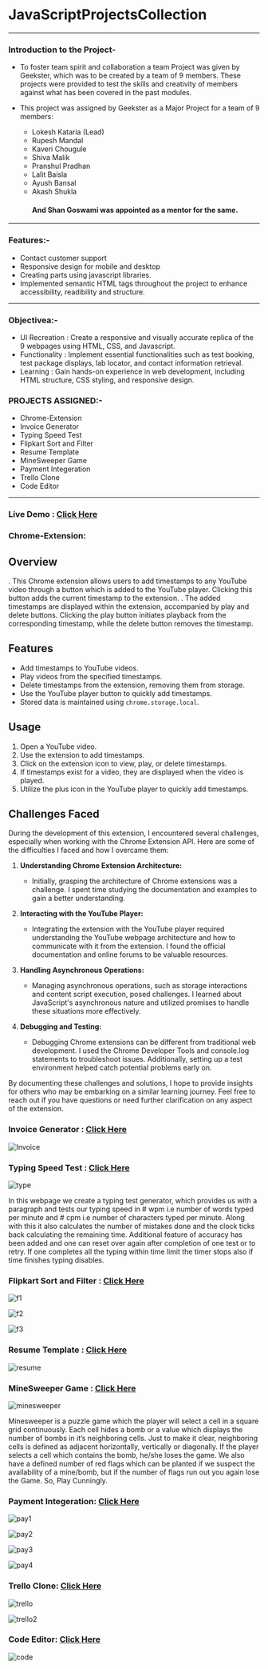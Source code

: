 # JavaScriptProjectsCollection

---

### Introduction to the Project- <br>
- To foster team spirit and collaboration a team Project was given by Geekster, which was to be created by a team of 9 members. These projects were provided to test the skills and creativity of members against what has been covered in the past modules.<br>
- This project was assigned by Geekster as a Major Project for a team of 9 members: <br>

  - Lokesh Kataria (Lead)<br>
  - Rupesh Mandal<br>
  - Kaveri Chougule <br>
  - Shiva Malik <br>
  - Pranshul Pradhan <br>
  - Lalit Baisla <br>
  - Ayush Bansal <br>
  - Akash Shukla <br>
    #### And Shan Goswami was appointed as a mentor for the same. <br>

---

### Features:- <br>
  - Contact customer support <br>
  - Responsive design for mobile and desktop <br>
  - Creating parts using javascript libraries. <br>
  - Implemented semantic HTML tags throughout the project to enhance accessibility, readibility and structure. <br>

---

### Objectivea:- <br>

  - UI Recreation : Create a responsive and visually accurate replica of the 9 webpages using HTML, CSS, and Javascript. <br>
  - Functionality : Implement essential functionalities such as test booking, test package displays, lab locator, and contact information retrieval. <br>
  - Learning : Gain hands-on experience in web development, including HTML structure, CSS styling, and responsive design. <br>

### PROJECTS ASSIGNED:- <br>
 - Chrome-Extension <br>
 - Invoice Generator <br>
 - Typing Speed Test <br>
 - Flipkart Sort and Filter <br>
 - Resume Template <br>
 - MineSweeper Game <br>
 - Payment Integeration <br>
 - Trello Clone <br>
 - Code Editor <br>

---
 
### Live Demo : <a href="https://lok-ii.github.io/JavaScriptProjectsCollection/"> Click Here </a>

### Chrome-Extension: 

## Overview

. This Chrome extension allows users to add timestamps to any YouTube video through a button which is added to the YouTube player. Clicking this button adds the current timestamp to the extension.
. The added timestamps are displayed within the extension, accompanied by play and delete buttons. Clicking the play button initiates playback from the corresponding timestamp, while the delete button removes the timestamp.

## Features

- Add timestamps to YouTube videos.
- Play videos from the specified timestamps.
- Delete timestamps from the extension, removing them from storage.
- Use the YouTube player button to quickly add timestamps.
- Stored data is maintained using `chrome.storage.local`.
  
## Usage

1. Open a YouTube video.
2. Use the extension to add timestamps.
3. Click on the extension icon to view, play, or delete timestamps.
4. If timestamps exist for a video, they are displayed when the video is played.
5. Utilize the plus icon in the YouTube player to quickly add timestamps.

## Challenges Faced

During the development of this extension, I encountered several challenges, especially when working with the Chrome Extension API. Here are some of the difficulties I faced and how I overcame them:

1. **Understanding Chrome Extension Architecture:**
   - Initially, grasping the architecture of Chrome extensions was a challenge. I spent time studying the documentation and examples to gain a better understanding.

2. **Interacting with the YouTube Player:**
   - Integrating the extension with the YouTube player required understanding the YouTube webpage architecture and how to communicate with it from the extension. I found the official documentation and online forums to be valuable resources.

3. **Handling Asynchronous Operations:**
   - Managing asynchronous operations, such as storage interactions and content script execution, posed challenges. I learned about JavaScript's asynchronous nature and utilized promises to handle these situations more effectively.

4. **Debugging and Testing:**
   - Debugging Chrome extensions can be different from traditional web development. I used the Chrome Developer Tools and console.log statements to troubleshoot issues. Additionally, setting up a test environment helped catch potential problems early on.

By documenting these challenges and solutions, I hope to provide insights for others who may be embarking on a similar learning journey. Feel free to reach out if you have questions or need further clarification on any aspect of the extension.


### Invoice Generator : <a href="https://lok-ii.github.io/JavaScriptProjectsCollection/Kaveri-Chougule/index.html"> Click Here </a>

![Invoice](https://github.com/Lok-ii/JavaScriptProjectsCollection/assets/117883959/694c9193-326e-4c8a-9962-452c8387677d)




### Typing Speed Test : <a href="https://lok-ii.github.io/JavaScriptProjectsCollection/Rupesh-Mandal/index.html"> Click Here </a>

![type](https://github.com/Lok-ii/JavaScriptProjectsCollection/assets/117883959/cab672a2-fa7a-48c4-8234-60c09d727fec) <br>

In this webpage we create a typing test generator, which provides us with a paragraph and tests our typing speed in # wpm i.e number of words typed per minute and  # cpm i.e number of characters typed per minute. Along with this it also calculates the number of mistakes done and the clock ticks back calculating the remaining time. Additional feature of accuracy has been added and one can reset over again after completion of one test or to retry. If one completes all the typing within time limit the timer stops also if time finishes typing disables. <br>

### Flipkart Sort and Filter : <a href="https://lok-ii.github.io/JavaScriptProjectsCollection/Flipkart/index.html"> Click Here </a>

![f1](https://github.com/Lok-ii/JavaScriptProjectsCollection/assets/117883959/22d8786e-9906-4035-813e-1727c9233946)

![f2](https://github.com/Lok-ii/JavaScriptProjectsCollection/assets/117883959/6e2fcf96-8b8c-4cb7-9346-6da579777a80)

![f3](https://github.com/Lok-ii/JavaScriptProjectsCollection/assets/117883959/afc73f8c-e7aa-4dab-88c3-87508b558e49)


### Resume Template : <a href="https://lok-ii.github.io/JavaScriptProjectsCollection/Ayush-Bansal/index.html"> Click Here </a>

![resume](https://github.com/Lok-ii/JavaScriptProjectsCollection/assets/117883959/ff1f4a41-3e4a-490e-941d-239c5be042b0)

### MineSweeper Game : <a href="https://lok-ii.github.io/JavaScriptProjectsCollection/Lalit-Baisla/minegame/index.html"> Click Here </a>

![minesweeper](https://github.com/Lok-ii/JavaScriptProjectsCollection/assets/117883959/0b9923e0-729a-4243-b934-b63fcd92a742) <br>

Minesweeper is a puzzle game which the player will select a cell in a square grid continuously. Each cell hides a bomb or a value which displays the number of bombs in it’s neighboring cells. Just to make it clear, neighboring cells is defined as adjacent horizontally, vertically or diagonally.
If the player selects a cell which contains the bomb, he/she loses the game. We also have a defined number of red flags which can be planted if we suspect the availability of a mine/bomb, but if the number of flags run out you again lose the Game. So, Play Cunningly. <br>

### Payment Integeration: <a href="https://lok-ii.github.io/JavaScriptProjectsCollection/Pranshul-Pradhan/index.html"> Click Here </a>

![pay1](https://github.com/Lok-ii/JavaScriptProjectsCollection/assets/117883959/2f27046e-5cb7-429a-b200-19a590ea4bbb)

![pay2](https://github.com/Lok-ii/JavaScriptProjectsCollection/assets/117883959/e9b0b477-ba7c-4517-ba7f-de79f5e2cad2)

![pay3](https://github.com/Lok-ii/JavaScriptProjectsCollection/assets/117883959/90c6acd7-68f4-404a-ac6f-b1a7c4418659)

![pay4](https://github.com/Lok-ii/JavaScriptProjectsCollection/assets/117883959/81cf2b57-ba92-4621-93fc-5afda9a03ed9)

### Trello Clone: <a href="https://lok-ii.github.io/JavaScriptProjectsCollection/Akash-Shukla/index.html"> Click Here </a>

![trello](https://github.com/Lok-ii/JavaScriptProjectsCollection/assets/117883959/f8387c9f-7170-4960-ab14-34788a4453c2)

![trello2](https://github.com/Lok-ii/JavaScriptProjectsCollection/assets/117883959/18f6c0b8-9cac-41d7-a4e4-9602659d04c0)


### Code Editor: <a href="https://lok-ii.github.io/JavaScriptProjectsCollection/Shiva-Malik/index.html"> Click Here </a>

![code](https://github.com/Lok-ii/JavaScriptProjectsCollection/assets/117883959/d39137df-4991-4470-97ad-e5754f3d0577)
